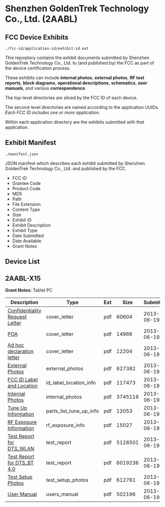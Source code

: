 # Shenzhen GoldenTrek Technology Co., Ltd. (2AABL)
## FCC Device Exhibits

```
./fcc-id/application-id/exhibit-id.ext
```

This repository contains the exhibit documents submitted by Shenzhen GoldenTrek Technology Co., Ltd. to (and published by) the FCC as part of the device certification process.

These exhibits can include **internal photos**, **external photos**, **RF test reports**, **block diagrams**, **operational descriptions**, **schematics**, **user manuals**, and various **correspondence**.

The top-level directories are sliced by the FCC ID of each device.

The second-level directories are named according to the application UUIDs. *Each FCC ID includes one or more application.*

Within each application directory are the exhibits submitted with that application. 

## Exhibit Manifest

```
./manifest.json
```

JSON manifest which describes each exhibit submitted by Shenzhen GoldenTrek Technology Co., Ltd. and published by the FCC.

- FCC ID
- Grantee Code
- Product Code
- MD5
- Path
- File Extension
- Content Type
- Size
- Exhibit ID
- Exhibit Description
- Exhibit Type
- Date Submitted
- Date Available
- Grant Notes

## Device List
## 2AABL-X15
**Grant Notes:** Tablet PC

| Description | Type | Ext | Size | Submitted | Available |
| ----------- | ---- | --- | ---- | --------- | --------- |
| [Confidentiality Request Letter](2AABL-X15/c609eed6c9715eba4348dadd6c972c21/1996066.pdf) | cover_letter | pdf | 60604 | 2013-06-19 | 2013-06-19 |
| [POA](2AABL-X15/c609eed6c9715eba4348dadd6c972c21/1996067.pdf) | cover_letter | pdf | 14966 | 2013-06-19 | 2013-06-19 |
| [Ad hoc declaration letter](2AABL-X15/c609eed6c9715eba4348dadd6c972c21/1996068.pdf) | cover_letter | pdf | 12204 | 2013-06-19 | 2013-06-19 |
| [External Photos](2AABL-X15/c609eed6c9715eba4348dadd6c972c21/1996069.pdf) | external_photos | pdf | 627382 | 2013-06-19 | 2013-06-19 |
| [FCC ID Label and Location](2AABL-X15/c609eed6c9715eba4348dadd6c972c21/1996071.pdf) | id_label_location_info | pdf | 117473 | 2013-06-19 | 2013-06-19 |
| [Internal Photos](2AABL-X15/c609eed6c9715eba4348dadd6c972c21/1996070.pdf) | internal_photos | pdf | 3745118 | 2013-06-19 | 2013-06-19 |
| [Tune Up Information](2AABL-X15/c609eed6c9715eba4348dadd6c972c21/1996076.pdf) | parts_list_tune_up_info | pdf | 12053 | 2013-06-19 | 2013-06-19 |
| [RF Exposure Information](2AABL-X15/c609eed6c9715eba4348dadd6c972c21/1996075.pdf) | rf_exposure_info | pdf | 15027 | 2013-06-19 | 2013-06-19 |
| [Test Report for DTS_WLAN](2AABL-X15/c609eed6c9715eba4348dadd6c972c21/1996073.pdf) | test_report | pdf | 5128501 | 2013-06-19 | 2013-06-19 |
| [Test Report for DTS_BT 4.0](2AABL-X15/c609eed6c9715eba4348dadd6c972c21/1996074.pdf) | test_report | pdf | 6019236 | 2013-06-19 | 2013-06-19 |
| [Test Setup Photos](2AABL-X15/c609eed6c9715eba4348dadd6c972c21/1996072.pdf) | test_setup_photos | pdf | 612761 | 2013-06-19 | 2013-06-19 |
| [User Manual](2AABL-X15/c609eed6c9715eba4348dadd6c972c21/1996077.pdf) | users_manual | pdf | 502196 | 2013-06-19 | 2013-06-19 |
